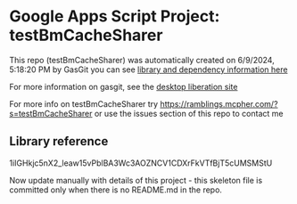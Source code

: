 # Google Apps Script Project: testBmCacheSharer
This repo (testBmCacheSharer) was automatically created on 6/9/2024, 5:18:20 PM by GasGit
you can see [library and dependency information here](dependencies.md)

For more information on gasgit, see the [desktop liberation site](https://ramblings.mcpher.com/drive-sdk-and-github/migrategasgit/ "desktop liberation")

For more info on testBmCacheSharer try https://ramblings.mcpher.com/?s=testBmCacheSharer or use the issues section of this repo to contact me
## Library reference
1iIGHkjc5nX2_leaw15vPblBA3Wc3AOZNCV1CDXrFkVTfBjT5cUMSMStU

Now update manually with details of this project - this skeleton file is committed only when there is no README.md in the repo.